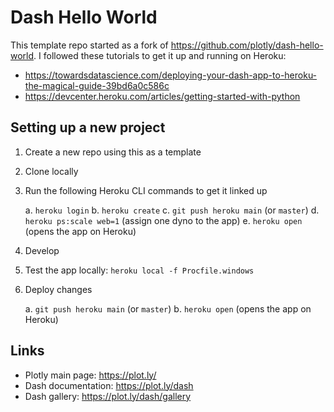 
# Dash Hello World

This template repo started as a fork of https://github.com/plotly/dash-hello-world.
I followed these tutorials to get it up and running on Heroku:

* https://towardsdatascience.com/deploying-your-dash-app-to-heroku-the-magical-guide-39bd6a0c586c
* https://devcenter.heroku.com/articles/getting-started-with-python


## Setting up a new project

1. Create a new repo using this as a template
2. Clone locally
3. Run the following Heroku CLI commands to get it linked up

     a. `heroku login`
     b. `heroku create`
     c. `git push heroku main` (or `master`)
     d. `heroku ps:scale web=1` (assign one dyno to the app)
     e. `heroku open` (opens the app on Heroku)

4. Develop
5. Test the app locally: `heroku local -f Procfile.windows`
6. Deploy changes

     a. `git push heroku main` (or `master`)
     b. `heroku open` (opens the app on Heroku)



## Links
* Plotly main page: https://plot.ly/
* Dash documentation: https://plot.ly/dash
* Dash gallery: https://plot.ly/dash/gallery





